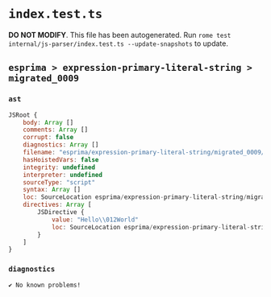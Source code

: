 # `index.test.ts`

**DO NOT MODIFY**. This file has been autogenerated. Run `rome test internal/js-parser/index.test.ts --update-snapshots` to update.

## `esprima > expression-primary-literal-string > migrated_0009`

### `ast`

```javascript
JSRoot {
	body: Array []
	comments: Array []
	corrupt: false
	diagnostics: Array []
	filename: "esprima/expression-primary-literal-string/migrated_0009/input.js"
	hasHoistedVars: false
	integrity: undefined
	interpreter: undefined
	sourceType: "script"
	syntax: Array []
	loc: SourceLocation esprima/expression-primary-literal-string/migrated_0009/input.js 1:0-1:16
	directives: Array [
		JSDirective {
			value: "Hello\\012World"
			loc: SourceLocation esprima/expression-primary-literal-string/migrated_0009/input.js 1:0-1:16
		}
	]
}
```

### `diagnostics`

```
✔ No known problems!

```
